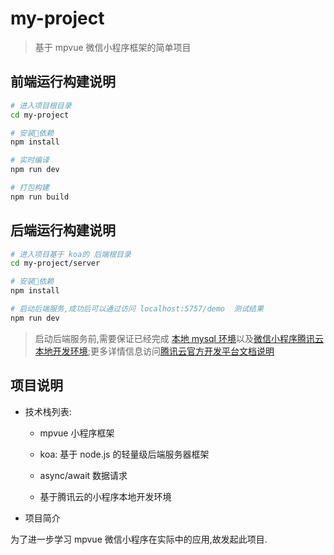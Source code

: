 # my-project

> 基于 mpvue 微信小程序框架的简单项目

## 前端运行构建说明

```bash
# 进入项目根目录
cd my-project

# 安装依赖
npm install

# 实时编译
npm run dev

# 打包构建
npm run build
```

## 后端运行构建说明

```bash
# 进入项目基于 koa的 后端根目录
cd my-project/server

# 安装依赖
npm install

# 启动后端服务,成功后可以通过访问 localhost:5757/demo  测试结果
npm run dev
```

> 启动后端服务前,需要保证已经完成 [本地 mysql 环境][2]以及[微信小程序腾讯云本地开发环境][1];更多详情信息访问[腾讯云官方开发平台文档说明][3]

## 项目说明

*   技术栈列表:

    *   mpvue 小程序框架

    *   koa: 基于 node.js 的轻量级后端服务器框架

    *   async/await 数据请求

    *   基于腾讯云的小程序本地开发环境

*   项目简介

为了进一步学习 mpvue 微信小程序在实际中的应用,故发起此项目.

[1]: 搭建本地微信小程序阿里云开发环境:http://baidu.com
[2]: 本地安装mysql@5.7环境(mac平台):http://baidu.com
[3]: 腾讯云官方开发平台文档:http://baidu.com
